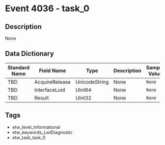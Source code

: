 # Event 4036 - task_0

## Description
None

## Data Dictionary
|Standard Name|Field Name|Type|Description|Sample Value|
|---|---|---|---|---|
|TBD|AcquireRelease|UnicodeString|None|`None`|
|TBD|InterfaceLuid|UInt64|None|`None`|
|TBD|Result|UInt32|None|`None`|

## Tags
* etw_level_Informational
* etw_keywords_LwtDiagnostic
* etw_task_task_0